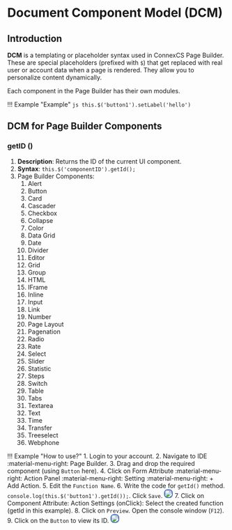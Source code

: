 # Document Component Model (DCM)

## Introduction

**DCM** is a templating or placeholder syntax used in ConnexCS Page Builder.
These are special placeholders (prefixed with `$`) that get replaced with real user or account data when a page is rendered.
They allow you to personalize content dynamically.

Each component in the Page Builder has their own modules.

!!! Example "Example"
    ```js
    this.$('button1').setLabel('hello')
    ```

## DCM for Page Builder Components

### getID ()

1. **Description**: Returns the ID of the current UI component.
2. **Syntax**: `this.$('componentID').getId();`
3. Page Builder Components:
      1. Alert
      2. Button
      3. Card
      4. Cascader
      5. Checkbox
      6. Collapse
      7. Color
      8. Data Grid
      9. Date
      10. Divider
      11. Editor
      12. Grid
      13. Group
      14. HTML
      15. IFrame
      16. Inline
      17. Input
      18. Link
      19. Number
      20. Page Layout
      21. Pagenation
      22. Radio
      23. Rate
      24. Select
      25. Slider
      26. Statistic
      27. Steps
      28. Switch
      29. Table
      30. Tabs
      31. Textarea
      32. Text
      33. Time
      34. Transfer
      35. Treeselect
      36. Webphone

!!! Example "How to use?"
    1. Login to your account.
    2. Navigate to IDE :material-menu-right: Page Builder.
    3. Drag and drop the required component (using `Button` here).
    4. Click on Form Attribute :material-menu-right: Action Panel :material-menu-right: Setting :material-menu-right: + Add Action.
    5. Edit the `Function Name`.
    6. Write the code for `getId()` method. `console.log(this.$('button1').getId());`. Click `Save`. <img src= "/apps/img/getid.png" style="border: 2px solid #4472C4; border-radius: 8px;">
    7. Click on Component Attribute: Action Settings (onClick): Select the created function (getId in this example).
    8. Click on `Preview`. Open the console window (`F12`).
    9. Click on the `Button` to view its ID. <img src= "/apps/img/getid1.png" style="border: 2px solid #4472C4; border-radius: 8px;">